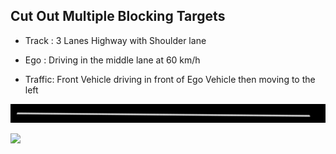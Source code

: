 ## Cut Out Multiple Blocking Targets

- Track : 3 Lanes Highway with Shoulder lane

- Ego : Driving in the middle lane at 60 km/h

- Traffic: Front Vehicle driving in front of Ego Vehicle then moving to the left 

![](https://raw.githubusercontent.com/PerpetuumProgress/OVAL-Assets/dev/datasets/ALKS_Scenario_4.5_2_CutOutMultipleBlockingTargets_TEMPLATE/ALKS_Road_sc.PNG)

![](https://raw.githubusercontent.com/PerpetuumProgress/OVAL-Assets/dev/datasets/ALKS_Scenario_4.5_2_CutOutMultipleBlockingTargets_TEMPLATE/ALKS_Scenario_4.5_2_CutOutMultipleBlockingTargets_TEMPLATE_gif.gif)
